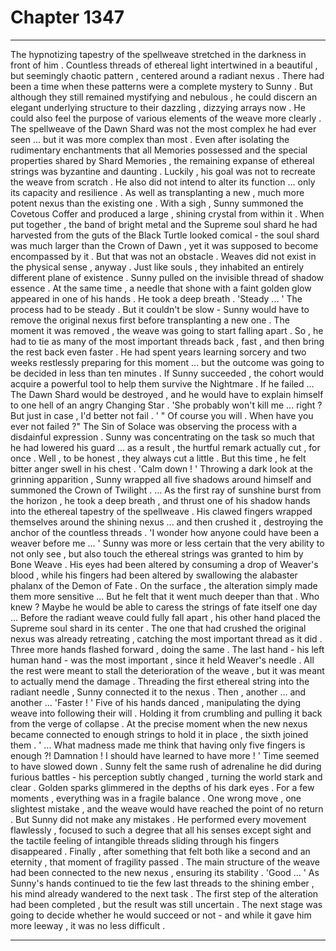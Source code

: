 
# Chapter 1347


---

The hypnotizing tapestry of the spellweave stretched in the darkness in front of him . Countless threads of ethereal light intertwined in a beautiful , but seemingly chaotic pattern , centered around a radiant nexus .
There had been a time when these patterns were a complete mystery to Sunny . But although they still remained mystifying and nebulous , he could discern an elegant underlying structure to their dazzling , dizzying arrays now .
He could also feel the purpose of various elements of the weave more clearly .
The spellweave of the Dawn Shard was not the most complex he had ever seen ... but it was more complex than most . Even after isolating the rudimentary enchantments that all Memories possessed and the special properties shared by Shard Memories , the remaining expanse of ethereal strings was byzantine and daunting .
Luckily , his goal was not to recreate the weave from scratch . He also did not intend to alter its function ... only its capacity and resilience .
As well as transplanting a new , much more potent nexus than the existing one .
With a sigh , Sunny summoned the Covetous Coffer and produced a large , shining crystal from within it . When put together , the band of bright metal and the Supreme soul shard he had harvested from the guts of the Black Turtle looked comical - the soul shard was much larger than the Crown of Dawn , yet it was supposed to become encompassed by it .
But that was not an obstacle . Weaves did not exist in the physical sense , anyway . Just like souls , they inhabited an entirely different plane of existence .
Sunny pulled on the invisible thread of shadow essence . At the same time , a needle that shone with a faint golden glow appeared in one of his hands .
He took a deep breath .
'Steady ... '
The process had to be steady . But it couldn't be slow - Sunny would have to remove the original nexus first before transplanting a new one . The moment it was removed , the weave was going to start falling apart . So , he had to tie as many of the most important threads back , fast , and then bring the rest back even faster .
He had spent years learning sorcery and two weeks restlessly preparing for this moment ... but the outcome was going to be decided in less than ten minutes . If Sunny succeeded , the cohort would acquire a powerful tool to help them survive the Nightmare . If he failed ...
The Dawn Shard would be destroyed , and he would have to explain himself to one hell of an angry Changing Star .
'She probably won't kill me ... right ? But just in case , I'd better not fail . '
" Of course you will . When have you ever not failed ?"
The Sin of Solace was observing the process with a disdainful expression . Sunny was concentrating on the task so much that he had lowered his guard ... as a result , the hurtful remark actually cut , for once .
Well , to be honest , they always cut a little . But this time , he felt bitter anger swell in his chest .
'Calm down ! '
Throwing a dark look at the grinning apparition , Sunny wrapped all five shadows around himself and summoned the Crown of Twilight .
... As the first ray of sunshine burst from the horizon , he took a deep breath , and thrust one of his shadow hands into the ethereal tapestry of the spellweave . His clawed fingers wrapped themselves around the shining nexus ... and then crushed it , destroying the anchor of the countless threads .
'I wonder how anyone could have been a weaver before me ... '
Sunny was more or less certain that the very ability to not only see , but also touch the ethereal strings was granted to him by Bone Weave . His eyes had been altered by consuming a drop of Weaver's blood , while his fingers had been altered by swallowing the alabaster phalanx of the Demon of Fate . On the surface , the alteration simply made them more sensitive ...
But he felt that it went much deeper than that .
Who knew ? Maybe he would be able to caress the strings of fate itself one day ...
Before the radiant weave could fully fall apart , his other hand placed the Supreme soul shard in its center . The one that had crushed the original nexus was already retreating , catching the most important thread as it did . Three more hands flashed forward , doing the same .
The last hand - his left human hand - was the most important , since it held Weaver's needle . All the rest were meant to stall the deterioration of the weave , but it was meant to actually mend the damage .
Threading the first ethereal string into the radiant needle , Sunny connected it to the nexus . Then , another ... and another ...
'Faster ! '
Five of his hands danced , manipulating the dying weave into following their will . Holding it from crumbling and pulling it back from the verge of collapse . At the precise moment when the new nexus became connected to enough strings to hold it in place , the sixth joined them .
' ... What madness made me think that having only five fingers is enough ?! Damnation ! I should have learned to have more ! '
Time seemed to have slowed down . Sunny felt the same rush of adrenaline he did during furious battles - his perception subtly changed , turning the world stark and clear . Golden sparks glimmered in the depths of his dark eyes .
For a few moments , everything was in a fragile balance . One wrong move , one slightest mistake , and the weave would have reached the point of no return . But Sunny did not make any mistakes . He performed every movement flawlessly , focused to such a degree that all his senses except sight and the tactile feeling of intangible threads sliding through his fingers disappeared .
Finally , after something that felt both like a second and an eternity , that moment of fragility passed . The main structure of the weave had been connected to the new nexus , ensuring its stability .
'Good ... '
As Sunny's hands continued to tie the few last threads to the shining ember , his mind already wandered to the next task .
The first step of the alteration had been completed , but the result was still uncertain . The next stage was going to decide whether he would succeed or not - and while it gave him more leeway , it was no less difficult .

---

